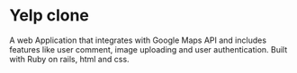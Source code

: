 # Yelp clone

A web Application that integrates with Google Maps API and includes features like user comment, image uploading and user authentication.	Built with Ruby on rails, html and css.
